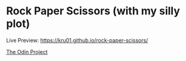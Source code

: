 # Rock Paper Scissors (with my silly plot)
Live Preview: https://kru01.github.io/rock-paper-scissors/

[The Odin Project](https://www.theodinproject.com/paths/foundations/courses/foundations/lessons/rock-paper-scissors)
